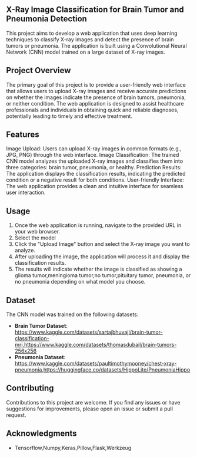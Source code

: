 ## X-Ray Image Classification for Brain Tumor and Pneumonia Detection

This project aims to develop a web application that uses deep learning techniques to classify X-ray images and detect the presence of brain tumors or pneumonia. The application is built using a Convolutional Neural Network (CNN) model trained on a large dataset of X-ray images.

## Project Overview

The primary goal of this project is to provide a user-friendly web interface that allows users to upload X-ray images and receive accurate predictions on whether the images indicate the presence of brain tumors, pneumonia, or neither condition. The web application is designed to assist healthcare professionals and individuals in obtaining quick and reliable diagnoses, potentially leading to timely and effective treatment.

## Features

Image Upload: Users can upload X-ray images in common formats (e.g., JPG, PNG) through the web interface.
Image Classification: The trained CNN model analyzes the uploaded X-ray images and classifies them into three categories: brain tumor, pneumonia, or healthy.
Prediction Results: The application displays the classification results, indicating the predicted condition or a negative result for both conditions.
User-friendly Interface: The web application provides a clean and intuitive interface for seamless user interaction.

## Usage

1. Once the web application is running, navigate to the provided URL in your web browser.
2. Select the model
3. Click the "Upload Image" button and select the X-ray image you want to analyze.
4. After uploading the image, the application will process it and display the classification results.
5. The results will indicate whether the image is classified as showing a  glioma tumor,meningioma tumor,no tumor,pituitary tumor, pneumonia, or no pneumonia depending on what model you choose.

## Dataset

The CNN model was trained on the following datasets:

- **Brain Tumor Dataset**: https://www.kaggle.com/datasets/sartajbhuvaji/brain-tumor-classification-mri,https://www.kaggle.com/datasets/thomasdubail/brain-tumors-256x256
- **Pneumonia Dataset**: https://www.kaggle.com/datasets/paultimothymooney/chest-xray-pneumonia,https://huggingface.co/datasets/HippoLite/PneumoniaHippo

## Contributing

Contributions to this project are welcome. If you find any issues or have suggestions for improvements, please open an issue or submit a pull request.


## Acknowledgments

- Tensorflow,Numpy,Keras,Pillow,Flask,Werkzeug
  

